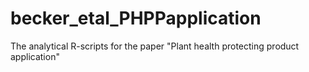 # becker_etal_PHPPapplication
The analytical R-scripts for the paper "Plant health protecting product application"
